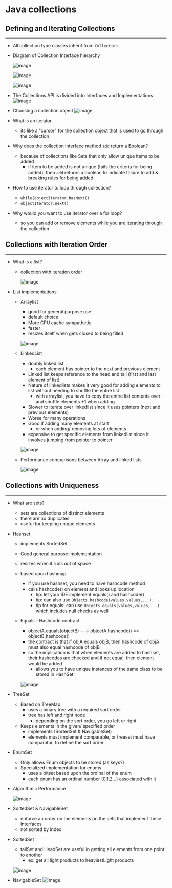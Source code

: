 # Java collections

## Defining and Iterating Collections

---

- All collection type classes inherit from `Collection`
- Diagram of Collection Interface hierarchy
    
    
    ![image](https://user-images.githubusercontent.com/14286113/154846184-b04f8dbc-dcfd-4243-8fd9-75d824dc2217.png)
    
    ![image](https://user-images.githubusercontent.com/14286113/154846214-2ecbf364-7c94-4a6d-a877-d00e36c5fa90.png)
    
    ![image](https://user-images.githubusercontent.com/14286113/154846228-295fb941-4dd5-46d2-b005-00d31932807f.png)

- The Collections API is divided into Interfaces and Implementations
    ![image](https://user-images.githubusercontent.com/14286113/154846255-ad284048-eaf9-4c76-8fb1-30347883dc03.png)

- Choosing a collection object
    ![image](https://user-images.githubusercontent.com/14286113/154846272-9f05fef6-0e10-4669-9608-8456c51a5955.png)
    
- What is an iterator
    - its like a "cursor" for the collection object that is used to go through the collection
- Why does the collection interface method `add` return a Boolean?
    - because of collections like Sets that only allow unique items to be added
        - if item to be added is not unique (fails the criteria for being added), then `add` returns a boolean to indicate failure to add & breaking rules for being added
- How to use iterator to loop through collection?
    - `while(objectIterator.hasNext()`
    - `objectIterator.next()`
- Why would you want to use iterator over a for loop?
    - so you can add or remove elements while you are iterating through the collection

## Collections with Iteration Order

---

- What is a list?
    - collection with iteration order
        
        ![image](https://user-images.githubusercontent.com/14286113/154846296-ade18939-de8f-4b5a-ad78-84bb7a1f22ba.png)

- List implementations
    - Arraylist
        - good for general purpose use
        - default choice
        - More CPU cache sympathetic
        - faster
        - resizes itself when gets closed to being filled
        
        ![image](https://user-images.githubusercontent.com/14286113/154846311-5e1a2f26-514e-479a-ad41-598e9dcace8e.png)

    - LinkedList
        - doubly linked list
            - each element has pointer to the next and previous element
        - Linked list keeps reference to the head and tail (first and last element of list)
        - Nature of linkedlists makes it very good for adding elements to list without needing to shuffle the entire list
            - with arraylist, you have to copy the entire list contents over and shuffle elements +1 when adding
        - Slower to iterate over linkedlist since it uses pointers (next and previous elements)
        - Worse for many operations
        - Good if adding many elements at start
            - or when adding/ removing lots of elements
        - expensive to get specific elements from linkedlist since it involves jumping from pointer to pointer
        
        ![image](https://user-images.githubusercontent.com/14286113/154846328-79a04fa2-9de9-4035-b05b-54a400cc3d2d.png)

    - Performance comparisons between Array and linked lists
        
        ![image](https://user-images.githubusercontent.com/14286113/154846343-8a0c4370-1a61-4237-bf06-ff503d7120b3.png)


## Collections with Uniqueness

---

- What are sets?
    - sets are collections of distinct elements
    - there are no duplicates
    - useful for keeping unique elements
- Hashset
    - implements SortedSet
    - Good general purpose implementation
    - resizes when it runs out of space
    - based upon hashmap
        - if you use hashset, you need to have hashcode method
        - calls hashcode() on element and looks up location
            - tip: let your IDE implement equals() and hashcode()
            - tip: can also use `Objects.hashcode(values,values,...);`
            - tip for equals: can use `Objects.equals(values,values,...)` which includes null checks as well
    - Equals - Hashcode contract
        - objectA.equals(objectB) —→ objectA.hashcode() == objectB.hashcode()
        - the contract is that if objA equals objB, then hashcode of objA must also equal hashcode of objB
        - so the implication is that when elements are added to hashset, their hashcodes are checked and if not equal, then element would be added
            - allows you to have unique instances of the same class to be stored in HashSet
        
        ![image](https://user-images.githubusercontent.com/14286113/154846365-7e878c39-68cd-4b86-8441-ba7c4e090fff.png)
        
    
- TreeSet
    - Based on TreeMap
        - uses a binary tree with a required sort order
        - tree has left and right node
            - depending on the sort order, you go left or right
    - Keeps elements in the given/ specified order
        - implements (SortedSet & NavigableSet)
        - elements must implement comparable, or treeset must have comparator, to define the sort order
- EnumSet
    - Only allows Enum objects to be stored (as keys?)
    - Specialized implementation for enums
        - uses a bitset based upon the ordinal of the enum
        - each enum has an ordinal number (0,1,2...) associated with it
- Algorithmic Performance
    
    ![image](https://user-images.githubusercontent.com/14286113/154846385-8ac78104-71f2-4a88-82b6-7d10195eb2fc.png)

- SortedSet & NavigableSet
    - enforce an order on the elements on the sets that implement these interfaces
    - not sorted by index
    
- SortedSet
    - tailSet and HeadSet are useful in getting all elements from one point to another
        - ex: get all light products to heaviestLight products
    
    ![image](https://user-images.githubusercontent.com/14286113/154846398-55e74de8-5043-42fd-a46f-0857b26fb0b6.png)

- NavigableSet
    ![image](https://user-images.githubusercontent.com/14286113/154846424-80be2f3d-0679-4c13-8e7c-29c81d1c4829.png)
    
